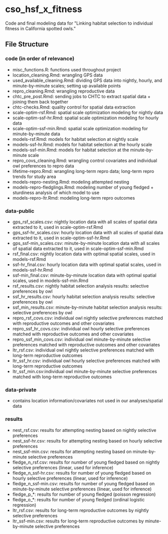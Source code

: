 # cso_hsf_x_fitness

Code and final modeling data for "Linking habitat selection to individual fitness in California spotted owls."

## File Structure

### code (in order of relevance)
- misc_functions.R: functions used throughout project
- location_cleaning.Rmd: wrangling GPS data
- used_available_cleaning.Rmd: dividing GPS data into nightly, hourly, and minute-by-minute scales; setting up available points
- repro_cleaning.Rmd: wrangling reproductive data
- chtc_pre_post.Rmd: sending jobs to CHTC to extract spatial data + joining them back together
- chtc-checks.Rmd: quality control for spatial data extraction
- scale-optim-rsf.Rmd: spatial scale optimization modeling for nightly data
- scale-optim-ssf-hr.Rmd: spatial scale optimization modeling for hourly data
- scale-optim-ssf-min.Rmd: spatial scale optimization modeling for minute-by-minute data
- models-rsf.Rmd: models for habitat selection at nightly scale
- models-ssf-hr.Rmd: models for habitat selection at the hourly scale
- models-ssf-min.Rmd: models for habitat selection at the minute-by-minute scale
- repro_covs_cleaning.Rmd: wrangling control covariates and individual owl preferences to repro data
- lifetime-repro.Rmd: wrangling long-term repro data; long-term repro trends for study area
- models-repro-nesting.Rmd: modeling attempted nesting
- models-repro-fledglings.Rmd: modeling number of young fledged + sturdiness analysis of which model to use
- models-repro-ltr.Rmd: modeling long-term repro outcomes

### data-public
- gps_rsf_scales.csv: nightly location data with all scales of spatial data extracted to it, used in scale-optim-rsf.Rmd
- gps_ssf-hr_scales.csv: hourly location data with all scales of spatial data extracted to it, used in scale-optim-ssf-hr.Rmd
- gps_ssf-min_scales.csv: minute-by-minute location data with all scales of spatial data extracted to it, used in scale-optim-ssf-min.Rmd
- rsf_final.csv: nightly location data with optimal spatial scales, used in models-rsf.Rmd
- ssf-hr_final.csv: hourly location data with optimal spatial scales, used in models-ssf-hr.Rmd
- ssf-min_final.csv: minute-by-minute location data with optimal spatial scales, used in models-ssf-min.Rmd
- rsf_results.csv: nightly habitat selection analysis results: selective preferences by owl
- ssf_hr_results.csv: hourly habitat selection analysis results: selective preferences by owl
- ssf_min_results.csv: minute-by-minute habitat selection analysis results: selective preferences by owl
- repro_rsf_covs.csv: individual owl nightly selective preferences matched with reproductive outcomes and other covariates
- repro_ssf_hr_covs.csv: individual owl hourly selective preferences matched with reproductive outcomes and other covariates
- repro_ssf_min_covs.csv: individual owl minute-by-minute selective preferences matched with reproductive outcomes and other covariates
- ltr_rsf.csv: individual owl nightly selective preferences matched with long-term reproductive outcomes
- ltr_ssf_hr.csv: individual owl hourly selective preferences matched with long-term reproductive outcomes
- ltr_ssf_min.csv:individual owl minute-by-minute selective preferences matched with long-term reproductive outcomes

### data-private
- contains location information/covariates not used in our analyses/spatial data

### results
- nest_rsf.csv: results for attempting nesting based on nightly selective preferences
- nest_ssf-hr.csv: results for attempting nesting based on hourly selective preferences
- nest_ssf-min.csv: results for attempting nesting based on minute-by-minute selective preferences
- fledge_n_rsf.csv: results for number of young fledged based on nightly selective preferences (linear, used for inference)
- fledge_n_ssf-hr.csv: results for number of young fledged based on hourly selective preferences (linear, used for inference)
- fledge_n_ssf-min.csv: results for number of young fledged based on minute-by-minute selective preferences (linear, used for inference)
- fledge_p_*: results for number of young fledged (poisson regression)
- fledge_o_*: results for number of young fledged (ordinal logistic regression)
- ltr_rsf.csv: results for long-term reproductive outcomes by nightly selective preferences
- ltr_ssf-min.csv: results for long-term reproductive outcomes by minute-by-minute selective preferences
